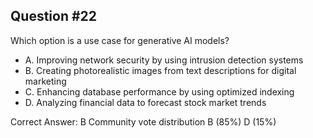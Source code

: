 ## Question #22

Which option is a use case for generative AI models?

- A. Improving network security by using intrusion detection systems
- B. Creating photorealistic images from text descriptions for digital marketing
- C. Enhancing database performance by using optimized indexing
- D. Analyzing financial data to forecast stock market trends 

Correct Answer: 
B Community vote distribution B (85%) D (15%)